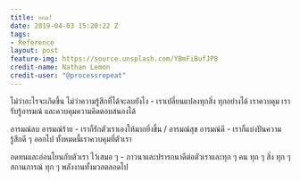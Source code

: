 ```yaml
---
title: ยอม!
date: 2019-04-03 15:20:22 Z
tags:
- Reference
layout: post
feature-img: https://source.unsplash.com/YBmFiBufJP8
credit-name: Nathan Lemon
credit-user: "@processrepeat"
---
```


ไม่ว่าอะไรจะเกิดขึ้น ไม่ว่าความรู้สึกที่ได้จะลบยังไง - เราเปลี่ยนแปลงทุกสิ่ง ทุกอย่างได้ เราควบคุม เรารับรู้อารมณ์ และควบคุมความคิดตอบสนองได้

อารมณ์ลบ อารมณ์ร้าย - เราก็รักตัวเราเองให้มากยิ่งขึ้น / อารมณ์สุข อารมณ์ดี - เราก็แบ่งปันความรู้สึกดี ๆ ออกไป ทั้งหมดนี้เราควบคุมที่ตัวเรา

อดทนและอ่อนโยนกับตัวเรา ไว้เสมอ ๆ - ภาวนาและปรารถนาดีต่อตัวเราและทุก ๆ คน ทุก ๆ สิ่ง ทุก ๆ สถานการณ์ ทุก ๆ พลังงานทั้งมวลตลอดไป
